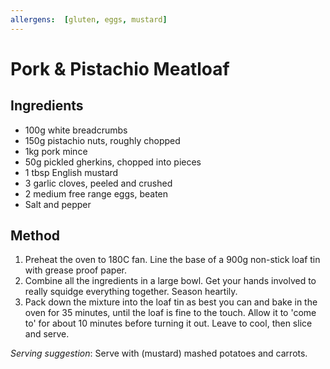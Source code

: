 ```yaml
---
allergens:  [gluten, eggs, mustard]
---
```


# Pork & Pistachio Meatloaf

## Ingredients

* 100g white breadcrumbs
* 150g pistachio nuts, roughly chopped
* 1kg pork mince
* 50g pickled gherkins, chopped into pieces
* 1 tbsp English mustard
* 3 garlic cloves, peeled and crushed
* 2 medium free range eggs, beaten
* Salt and pepper

## Method

1. Preheat the oven to 180C fan. Line the base of a 900g non-stick loaf tin with grease proof
   paper.
2. Combine all the ingredients in a large bowl. Get your hands involved to really squidge
   everything together. Season heartily.
3. Pack down the mixture into the loaf tin as best you can and bake in the oven for 35 minutes,
   until the loaf is fine to the touch. Allow it to 'come to' for about 10 minutes before turning
   it out. Leave to cool, then slice and serve.

_Serving suggestion_: Serve with (mustard) mashed potatoes and carrots.

